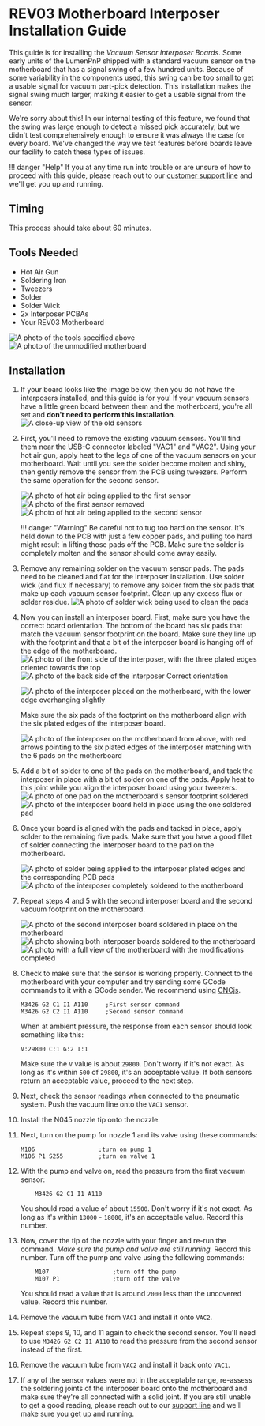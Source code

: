 <!-- markdownlint-disable-file MD031-->
# REV03 Motherboard Interposer Installation Guide

This guide is for installing the *Vacuum Sensor Interposer Boards*. Some early units of the LumenPnP shipped with a standard vacuum sensor on the motherboard that has a signal swing of a few hundred units. Because of some variability in the components used, this swing can be too small to get a usable signal for vacuum part-pick detection. This installation makes the signal swing much larger, making it easier to get a usable signal from the sensor.

We're sorry about this! In our internal testing of this feature, we found that the swing was large enough to detect a missed pick accurately, but we didn't test comprehensively enough to ensure it was always the case for every board. We've changed the way we test features before boards leave our facility to catch these types of issues.

!!! danger "Help"
        If you at any time run into trouble or are unsure of how to proceed with this guide, please reach out to our [customer support line](https://opulo.io/pages/contact-support) and we'll get you up and running.

## Timing

This process should take about 60 minutes.

## Tools Needed

* Hot Air Gun
* Soldering Iron
* Tweezers
* Solder
* Solder Wick
* 2x Interposer PCBAs
* Your REV03 Motherboard

![A photo of the tools specified above](images/1-tools-required.jpg)
![A photo of the unmodified motherboard](images/2-unmodified-mobo.jpg)

## Installation

1. If your board looks like the image below, then you do not have the interposers installed, and this guide is for you! If your vacuum sensors have a little green board between them and the motherboard, you're all set and **don't need to perform this installation**.
   ![A close-up view of the old sensors](images/3-old-sensor-close-up.jpg)

2. First, you'll need to remove the existing vacuum sensors. You'll find them near the USB-C connector labeled "VAC1" and "VAC2". Using your hot air gun, apply heat to the legs of one of the vacuum sensors on your motherboard. Wait until you see the solder become molten and shiny, then gently remove the sensor from the PCB using tweezers. Perform the same operation for the second sensor.

    ![A photo of hot air being applied to the first sensor](images/4-applying-heat.jpg)
    ![A photo of the first sensor removed](images/5-first-sensor-removed.jpg)
    ![A photo of hot air being applied to the second sensor](images/6-applying-heat-second-sensor.jpg)

    !!! danger "Warning"
            Be careful not to tug too hard on the sensor. It's held down to the PCB with just a few copper pads, and pulling too hard might result in lifting those pads off the PCB. Make sure the solder is completely molten and the sensor should come away easily.

3. Remove any remaining solder on the vacuum sensor pads. The pads need to be cleaned and flat for the interposer installation. Use solder wick (and flux if necessary) to remove any solder from the six pads that make up each vacuum sensor footprint. Clean up any excess flux or solder residue.
    ![A photo of solder wick being used to clean the pads](images/7-cleaning-pads.jpg)

4. Now you can install an interposer board. First, make sure you have the correct board orientation. The bottom of the board has six pads that match the vacuum sensor footprint on the board. Make sure they line up with the footprint and that a bit of the interposer board is hanging off of the edge of the motherboard.
    ![A photo of the front side of the interposer, with the three plated edges oriented towards the top](images/8-interposer-front.jpg)
    ![A photo of the back side of the interposer](images/9-interposer-back.jpg)
    Correct orientation

    ![A photo of the interposer placed on the motherboard, with the lower edge overhanging slightly](images/10-interposer-placed.jpg)

    Make sure the six pads of the footprint on the motherboard align with the six plated edges of the interposer board.

    ![A photo of the interposer on the motherboard from above, with red arrows pointing to the six plated edges of the interposer matching with the 6 pads on the motherboard](images/11-interposer-connections.jpg)

5. Add a bit of solder to one of the pads on the motherboard, and tack the interposer in place with a bit of solder on one of the pads. Apply heat to this joint while you align the interposer board using your tweezers.
    ![A photo of one pad on the motherboard's sensor footprint soldered](images/12-solder-one-pad.jpg)
    ![A photo of the interposer board held in place using the one soldered pad](images/13-tack-interposer.jpg)

6. Once your board is aligned with the pads and tacked in place, apply solder to the remaining five pads. Make sure that you have a good fillet of solder connecting the interposer board to the pad on the motherboard.

    ![A photo of solder being applied to the interposer plated edges and the corresponding PCB pads](images/14-soldering-interposer.jpg)
    ![A photo of the interposer completely soldered to the motherboard](images/15-interposer-soldered.jpg)

7. Repeat steps 4 and 5 with the second interposer board and the second vacuum footprint on the motherboard.

    ![A photo of the second interposer board soldered in place on the motherboard](images/16-second-interposer-soldered.jpg)
    ![A photo showing both interposer boards soldered to the motherboard](images/17-both-interposers-soldered.jpg)
    ![A photo with a full view of the motherboard with the modifications completed](images/18-completed-motherboard.jpg)

8. Check to make sure that the sensor is working properly. Connect to the motherboard with your computer and try sending some GCode commands to it with a GCode sender. We recommend using [CNCjs](https://cnc.js.org/).
    ```gcode
    M3426 G2 C1 I1 A110     ;First sensor command
    M3426 G2 C2 I1 A110     ;Second sensor command
    ```
    When at ambient pressure, the response from each sensor should look something like this:
    ```gcode
    V:29800 C:1 G:2 I:1
    ```
    Make sure the `V` value is about `29800`. Don't worry if it's not exact. As long as it's within `500` of `29800`, it's an acceptable value. If both sensors return an acceptable value, proceed to the next step.

9. Next, check the sensor readings when connected to the pneumatic system. Push the vacuum line onto the `VAC1` sensor.
10. Install the N045 nozzle tip onto the nozzle.
11. Next, turn on the pump for nozzle 1 and its valve using these commands:
    ```gcode
    M106                  ;turn on pump 1
    M106 P1 S255          ;turn on valve 1
    ```

12. With the pump and valve on, read the pressure from the first vacuum sensor:
    ```gcode
        M3426 G2 C1 I1 A110
    ```

    You should read a value of about `15500`. Don't worry if it's not exact. As long as it's within `13000` - `18000`, it's an acceptable value. Record this number.

13. Now, cover the tip of the nozzle with your finger and re-run the command. *Make sure the pump and valve are still running.* Record this number. Turn off the pump and valve using the following commands:
    ```gcode
        M107                  ;turn off the pump
        M107 P1               ;turn off the valve
    ```

    You should read a value that is around `2000` less than the uncovered value. Record this number.

14. Remove the vacuum tube from `VAC1` and install it onto `VAC2`.
15. Repeat steps 9, 10, and 11 again to check the second sensor. You'll need to use `M3426 G2 C2 I1 A110` to read the pressure from the second sensor instead of the first.
16. Remove the vacuum tube from `VAC2` and install it back onto `VAC1`.
17. If any of the sensor values were not in the acceptable range, re-assess the soldering joints of the interposer board onto the motherboard and make sure they're all connected with a solid joint. If you are still unable to get a good reading, please reach out to our [support line](https://opulo.io/pages/contact-support) and we'll make sure you get up and running.
